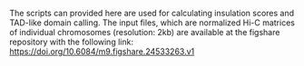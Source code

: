 The scripts can provided here are used for calculating insulation scores and TAD-like domain calling. 
The input files, which are normalized Hi-C matrices of individual chromosomes (resolution: 2kb) are 
available at the figshare repository with the following link: 
https://doi.org/10.6084/m9.figshare.24533263.v1
